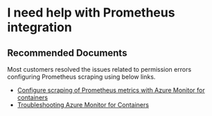 <properties
    pageTitle="I receive Permission Denied error while configuring Prometheus scrapping"
    description="I receive Permission Denied error while configuring Prometheus scrapping"
    infoBubbleText="Here is the information to resolve permssions errors related to Prometheus scrapping"
    service="microsoft.insights"
    resource="components"
    authors="rashmian"
    ms.author="rashmia"
    selfHelpType="generic"
    articleId="insights-for-container-prometheus-integration"
    productPesIds="17083"
    supportTopicIds="32740219"
    cloudEnvironments="public, blackForest, fairfax,mooncake, usnat, ussec"
    ownershipId="AzureMonitoring_Essentials"
 />

# I need help with Prometheus integration

## **Recommended Documents**

Most customers resolved the issues related to permission errors configuring Prometheus scraping using below links. 

* [Configure scraping of Prometheus metrics with Azure Monitor for containers](https://docs.microsoft.com/azure/azure-monitor/insights/container-insights-prometheus-integration)
* [Troubleshooting Azure Monitor for Containers ](https://docs.microsoft.com/azure/azure-monitor/insights/container-insights-troubleshoot)

